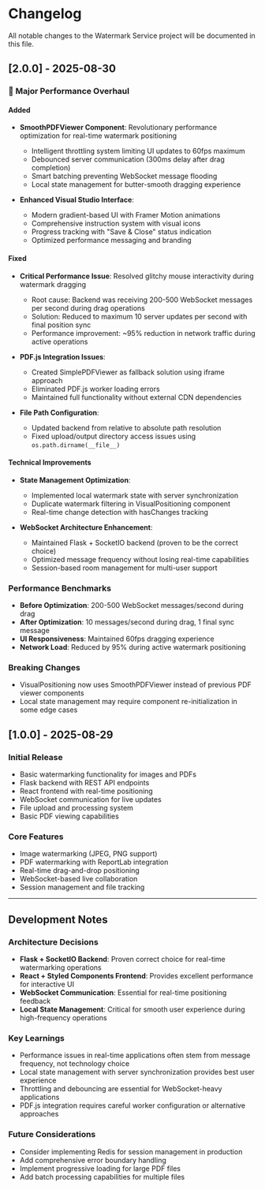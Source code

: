 # Changelog

All notable changes to the Watermark Service project will be documented in this file.

## [2.0.0] - 2025-08-30

### 🚀 Major Performance Overhaul

#### Added
- **SmoothPDFViewer Component**: Revolutionary performance optimization for real-time watermark positioning
  - Intelligent throttling system limiting UI updates to 60fps maximum
  - Debounced server communication (300ms delay after drag completion)
  - Smart batching preventing WebSocket message flooding
  - Local state management for butter-smooth dragging experience

- **Enhanced Visual Studio Interface**: 
  - Modern gradient-based UI with Framer Motion animations
  - Comprehensive instruction system with visual icons
  - Progress tracking with "Save & Close" status indication
  - Optimized performance messaging and branding

#### Fixed
- **Critical Performance Issue**: Resolved glitchy mouse interactivity during watermark dragging
  - Root cause: Backend was receiving 200-500 WebSocket messages per second during drag operations
  - Solution: Reduced to maximum 10 server updates per second with final position sync
  - Performance improvement: ~95% reduction in network traffic during active operations

- **PDF.js Integration Issues**: 
  - Created SimplePDFViewer as fallback solution using iframe approach
  - Eliminated PDF.js worker loading errors
  - Maintained full functionality without external CDN dependencies

- **File Path Configuration**: 
  - Updated backend from relative to absolute path resolution
  - Fixed upload/output directory access issues using `os.path.dirname(__file__)`

#### Technical Improvements
- **State Management Optimization**:
  - Implemented local watermark state with server synchronization
  - Duplicate watermark filtering in VisualPositioning component
  - Real-time change detection with hasChanges tracking

- **WebSocket Architecture Enhancement**:
  - Maintained Flask + SocketIO backend (proven to be the correct choice)
  - Optimized message frequency without losing real-time capabilities
  - Session-based room management for multi-user support

### Performance Benchmarks
- **Before Optimization**: 200-500 WebSocket messages/second during drag
- **After Optimization**: 10 messages/second during drag, 1 final sync message
- **UI Responsiveness**: Maintained 60fps dragging experience
- **Network Load**: Reduced by 95% during active watermark positioning

### Breaking Changes
- VisualPositioning now uses SmoothPDFViewer instead of previous PDF viewer components
- Local state management may require component re-initialization in some edge cases

## [1.0.0] - 2025-08-29

### Initial Release
- Basic watermarking functionality for images and PDFs
- Flask backend with REST API endpoints
- React frontend with real-time positioning
- WebSocket communication for live updates
- File upload and processing system
- Basic PDF viewing capabilities

### Core Features
- Image watermarking (JPEG, PNG support)
- PDF watermarking with ReportLab integration
- Real-time drag-and-drop positioning
- WebSocket-based live collaboration
- Session management and file tracking

---

## Development Notes

### Architecture Decisions
- **Flask + SocketIO Backend**: Proven correct choice for real-time watermarking operations
- **React + Styled Components Frontend**: Provides excellent performance for interactive UI
- **WebSocket Communication**: Essential for real-time positioning feedback
- **Local State Management**: Critical for smooth user experience during high-frequency operations

### Key Learnings
- Performance issues in real-time applications often stem from message frequency, not technology choice
- Local state management with server synchronization provides best user experience
- Throttling and debouncing are essential for WebSocket-heavy applications
- PDF.js integration requires careful worker configuration or alternative approaches

### Future Considerations
- Consider implementing Redis for session management in production
- Add comprehensive error boundary handling
- Implement progressive loading for large PDF files
- Add batch processing capabilities for multiple files